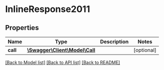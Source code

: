 # InlineResponse2011

## Properties
Name | Type | Description | Notes
------------ | ------------- | ------------- | -------------
**call** | [**\Swagger\Client\Model\Call**](Call.md) |  | [optional] 

[[Back to Model list]](../README.md#documentation-for-models) [[Back to API list]](../README.md#documentation-for-api-endpoints) [[Back to README]](../README.md)


